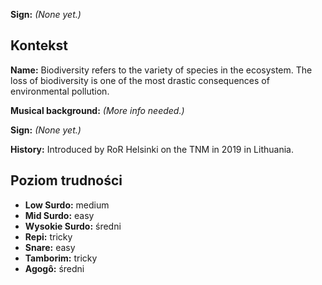 **Sign:** *(None yet.)*

## Kontekst

**Name:** Biodiversity refers to the variety of species in the ecosystem. The
loss of biodiversity is one of the most drastic consequences of environmental
pollution.

**Musical background:** *(More info needed.)*

**Sign:** *(None yet.)*

**History:** Introduced by RoR Helsinki on the TNM in 2019 in Lithuania.

## Poziom trudności

* **Low Surdo:** medium
* **Mid Surdo:** easy
* **Wysokie Surdo:** średni
* **Repi:** tricky
* **Snare:** easy
* **Tamborim:** tricky
* **Agogô:** średni
